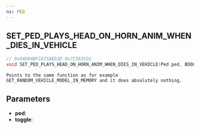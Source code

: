 ```yaml
---
ns: PED
---
```

## SET_PED_PLAYS_HEAD_ON_HORN_ANIM_WHEN_DIES_IN_VEHICLE

```c
// 0x94D94BF1A75AED3D 0x7C563CD2
void SET_PED_PLAYS_HEAD_ON_HORN_ANIM_WHEN_DIES_IN_VEHICLE(Ped ped, BOOL toggle);
```

```
Points to the same function as for example GET_RANDOM_VEHICLE_MODEL_IN_MEMORY and it does absolutely nothing.  
```

## Parameters
* **ped**: 
* **toggle**: 

